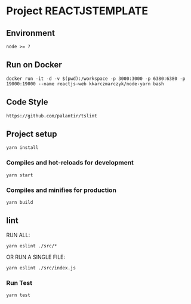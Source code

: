 # Project REACTJSTEMPLATE

## Environment

```
node >= 7
```

## Run on Docker

```
docker run -it -d -v $(pwd):/workspace -p 3000:3000 -p 6380:6380 -p 19000:19000 --name reactjs-web kkarczmarczyk/node-yarn bash
```

## Code Style

```
https://github.com/palantir/tslint
```

## Project setup
```
yarn install
```

### Compiles and hot-reloads for development
```
yarn start
```

### Compiles and minifies for production
```
yarn build
```

## lint

RUN ALL:

```
yarn eslint ./src/*
```
OR RUN A SINGLE FILE:

```
yarn eslint ./src/index.js
```

### Run Test
```
yarn test
```
